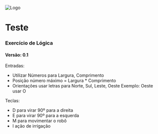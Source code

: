 ![Logo](https://www.androidcentral.com/sites/androidcentral.com/files/styles/large/public/postimages/684/lloyd_2.jpg)


# Teste
### Exercício de Lógica
#### Versão: 0.1


Entradas:
- Utilizar Números para Largura, Comprimento
- Posição número máximo = Largura * Comprimento
- Orientações usar letras para Norte, Sul, Leste, Oeste
    Exemplo: Oeste usar O

Teclas:
- D para virar 90º para a direita
- E para virar 90º para a esquerda
- M para movimentar o robô
- I ação de irrigação
